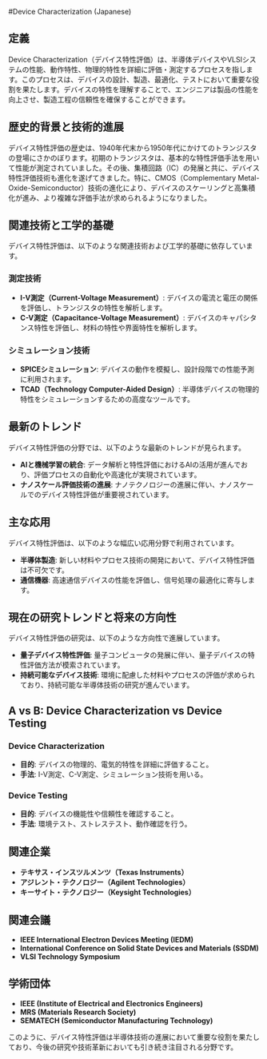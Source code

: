 #Device Characterization (Japanese)

## 定義

Device Characterization（デバイス特性評価）は、半導体デバイスやVLSIシステムの性能、動作特性、物理的特性を詳細に評価・測定するプロセスを指します。このプロセスは、デバイスの設計、製造、最適化、テストにおいて重要な役割を果たします。デバイスの特性を理解することで、エンジニアは製品の性能を向上させ、製造工程の信頼性を確保することができます。

## 歴史的背景と技術的進展

デバイス特性評価の歴史は、1940年代末から1950年代にかけてのトランジスタの登場にさかのぼります。初期のトランジスタは、基本的な特性評価手法を用いて性能が測定されていました。その後、集積回路（IC）の発展と共に、デバイス特性評価技術も進化を遂げてきました。特に、CMOS（Complementary Metal-Oxide-Semiconductor）技術の進化により、デバイスのスケーリングと高集積化が進み、より複雑な評価手法が求められるようになりました。

## 関連技術と工学的基礎

デバイス特性評価は、以下のような関連技術および工学的基礎に依存しています。

### 測定技術

- **I-V測定（Current-Voltage Measurement）**: デバイスの電流と電圧の関係を評価し、トランジスタの特性を解析します。
- **C-V測定（Capacitance-Voltage Measurement）**: デバイスのキャパシタンス特性を評価し、材料の特性や界面特性を解析します。

### シミュレーション技術

- **SPICEシミュレーション**: デバイスの動作を模擬し、設計段階での性能予測に利用されます。
- **TCAD（Technology Computer-Aided Design）**: 半導体デバイスの物理的特性をシミュレーションするための高度なツールです。

## 最新のトレンド

デバイス特性評価の分野では、以下のような最新のトレンドが見られます。

- **AIと機械学習の統合**: データ解析と特性評価におけるAIの活用が進んでおり、評価プロセスの自動化や高速化が実現されています。
- **ナノスケール評価技術の進展**: ナノテクノロジーの進展に伴い、ナノスケールでのデバイス特性評価が重要視されています。

## 主な応用

デバイス特性評価は、以下のような幅広い応用分野で利用されています。

- **半導体製造**: 新しい材料やプロセス技術の開発において、デバイス特性評価は不可欠です。
- **通信機器**: 高速通信デバイスの性能を評価し、信号処理の最適化に寄与します。

## 現在の研究トレンドと将来の方向性

デバイス特性評価の研究は、以下のような方向性で進展しています。

- **量子デバイス特性評価**: 量子コンピュータの発展に伴い、量子デバイスの特性評価方法が模索されています。
- **持続可能なデバイス技術**: 環境に配慮した材料やプロセスの評価が求められており、持続可能な半導体技術の研究が進んでいます。

## A vs B: Device Characterization vs Device Testing

### Device Characterization

- **目的**: デバイスの物理的、電気的特性を詳細に評価すること。
- **手法**: I-V測定、C-V測定、シミュレーション技術を用いる。

### Device Testing

- **目的**: デバイスの機能性や信頼性を確認すること。
- **手法**: 環境テスト、ストレステスト、動作確認を行う。

## 関連企業

- **テキサス・インスツルメンツ（Texas Instruments）**
- **アジレント・テクノロジー（Agilent Technologies）**
- **キーサイト・テクノロジー（Keysight Technologies）**

## 関連会議

- **IEEE International Electron Devices Meeting (IEDM)**
- **International Conference on Solid State Devices and Materials (SSDM)**
- **VLSI Technology Symposium**

## 学術団体

- **IEEE (Institute of Electrical and Electronics Engineers)**
- **MRS (Materials Research Society)**
- **SEMATECH (Semiconductor Manufacturing Technology)**

このように、デバイス特性評価は半導体技術の進展において重要な役割を果たしており、今後の研究や技術革新においても引き続き注目される分野です。